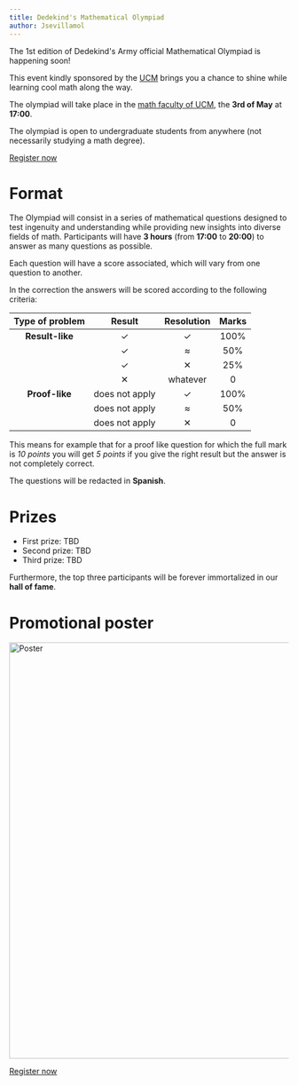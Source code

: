 ```yaml
---
title: Dedekind's Mathematical Olympiad
author: Jsevillamol
---
```

The 1st edition of Dedekind's Army official Mathematical Olympiad is happening soon!

This event kindly sponsored by the [UCM](http://matematicas.ucm.es/) brings you a chance to shine while learning cool math along the way.

The olympiad will take place in the [math faculty of UCM](https://goo.gl/maps/Y6v5fi43PNq), the **3rd of May** at **17:00**.

The olympiad is open to undergraduate students from anywhere (not necessarily studying a math degree).

[Register now](https://goo.gl/forms/nsQeQPHrLT2bJtTY2)

# Format

The Olympiad will consist in a series of mathematical questions designed to test ingenuity and understanding while providing new insights into diverse fields of math. Participants will have **3 hours** (from **17:00** to **20:00**) to answer as many questions as possible.

Each question will have a score associated, which will vary from one question to another.

In the correction the answers will be scored according to the following criteria:

|Type of problem       | Result | Resolution | Marks |
|:-------------:|:--------:|:------------:|:------:|
| **Result-like** | ✓     | ✓         | 100% |
|             | ✓     | ≈          | 50%  |
|             | ✓     | ✕          | 25%  |
|             |✕        | whatever           | 0    |
| **Proof-like**  | does not apply      | ✓         | 100% |
|             | does not apply      | ≈         | 50% |
|             | does not apply      | ✕          | 0  |

This means for example that for a proof like question for which the full mark is *10 points* you will get *5 points* if you give the right result but the answer is not completely correct.

The questions will be redacted in **Spanish**.

# Prizes

* First prize: TBD
* Second prize: TBD
* Third prize: TBD

Furthermore, the top three participants will be forever immortalized in our **hall of fame**.

# Promotional poster
<img src="https://document-export.canva.com/DACNDADSMCM/28/preview/0001-42.png" alt="Poster" style="width: 750px;"/>

[Register now](https://goo.gl/forms/nsQeQPHrLT2bJtTY2)
